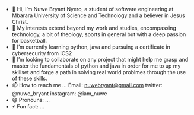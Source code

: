 - 👋 Hi, I’m Nuwe Bryant Nyero, a student of software engineering at Mbarara University of Science and Technology and a believer in Jesus Christ.
- 👀 My interests extend beyond my work and studies, encompassing technology, a bit of theology, sports in general but with a deep passion for basketball.
- 🌱 I’m currently learning python, java and pursuing a certificate in cybersecurity from ICS2
- 💞️ I’m looking to collaborate on any project that might help me grasp and master the fundamentals of python and java in order for me to up my skillset and forge a path in solving real world problmes through the use of these skills.
- 📫 How to reach me ... Email: nuwebryant@gmail.com twitter: @nuwe_bryant instagram: @iam_nuwe
- 😄 Pronouns: ...
- ⚡ Fun fact: ...

<!---
Hotchapu13/Hotchapu13 is a ✨ special ✨ repository because its `README.md` (this file) appears on your GitHub profile.
You can click the Preview link to take a look at your changes.
--->
